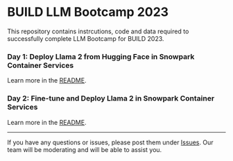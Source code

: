 # BUILD LLM Bootcamp 2023

This repository contains instrcutions, code and data required to successfully complete LLM Bootcamp for BUILD 2023.

### Day 1: Deploy Llama 2 from Hugging Face in Snowpark Container Services

Learn more in the [README](/day1/README.md).

### Day 2: Fine-tune and Deploy Llama 2 in Snowpark Container Services

Learn more in the [README](/day2/README.md).

---

If you have any questions or issues, please post them under [Issues](https://github.com/Snowflake-Labs/llm-bootcamp-build-2023/issues). Our team will be moderating and will be able to assist you.
